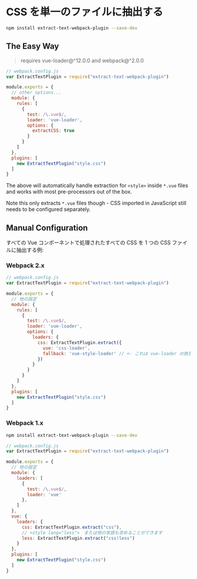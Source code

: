 # CSS を単一のファイルに抽出する

``` bash
npm install extract-text-webpack-plugin --save-dev
```

## The Easy Way

> requires vue-loader@^12.0.0 and webpack@^2.0.0

``` js
// webpack.config.js
var ExtractTextPlugin = require("extract-text-webpack-plugin")

module.exports = {
  // other options...
  module: {
    rules: [
      {
        test: /\.vue$/,
        loader: 'vue-loader',
        options: {
          extractCSS: true
        }
      }
    ]
  },
  plugins: [
    new ExtractTextPlugin("style.css")
  ]
}
```

The above will automatically handle extraction for `<style>` inside `*.vue` files and works with most pre-processors out of the box.

Note this only extracts `*.vue` files though - CSS imported in JavaScript still needs to be configured separately.

## Manual Configuration

すべての Vue コンポーネントで処理されたすべての CSS を 1 つの CSS ファイルに抽出する例:

### Webpack 2.x

``` js
// webpack.config.js
var ExtractTextPlugin = require("extract-text-webpack-plugin")

module.exports = {
  // 他の設定
  module: {
    rules: [
      {
        test: /\.vue$/,
        loader: 'vue-loader',
        options: {
          loaders: {
            css: ExtractTextPlugin.extract({
              use: 'css-loader',
              fallback: 'vue-style-loader' // <- これは vue-loader の依存ですので、npm3 を使用している場合は明示的にインストールする必要はありません
            })
          }
        }
      }
    ]
  },
  plugins: [
    new ExtractTextPlugin("style.css")
  ]
}
```

### Webpack 1.x

``` bash
npm install extract-text-webpack-plugin --save-dev
```

``` js
// webpack.config.js
var ExtractTextPlugin = require("extract-text-webpack-plugin")

module.exports = {
  // 他の設定
  module: {
    loaders: [
      {
        test: /\.vue$/,
        loader: 'vue'
      },
    ]
  },
  vue: {
    loaders: {
      css: ExtractTextPlugin.extract("css"),
      // <style lang="less">　または他の言語も含めることができます
      less: ExtractTextPlugin.extract("css!less")
    }
  },
  plugins: [
    new ExtractTextPlugin("style.css")
  ]
}
```
